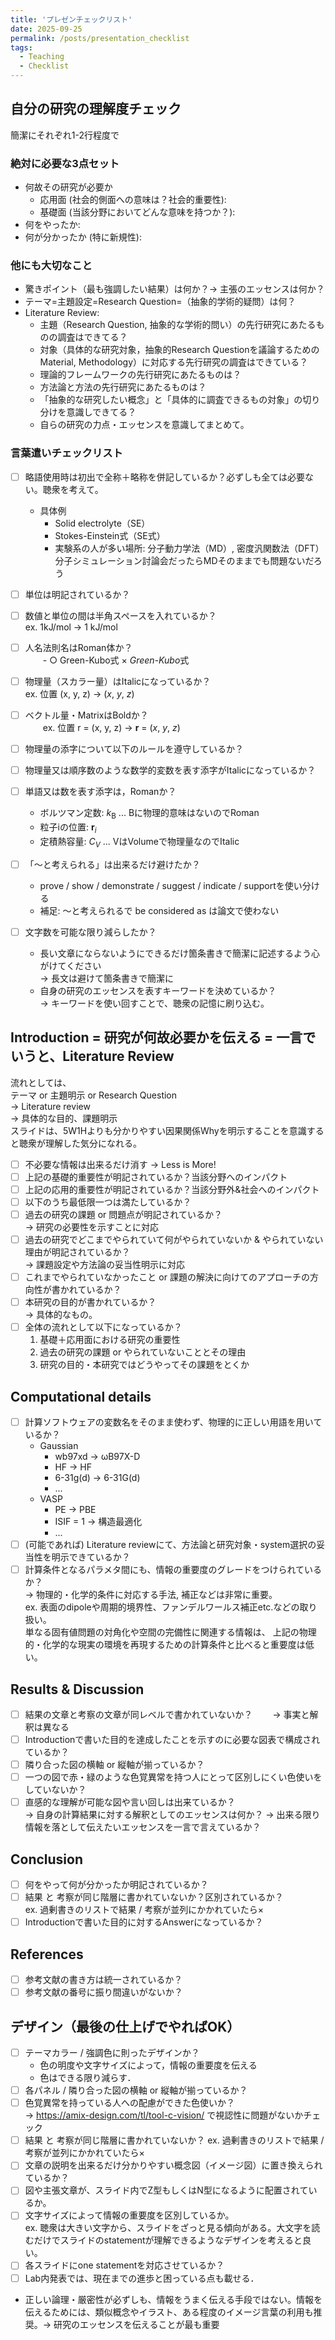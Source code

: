 ```yaml
---
title: 'プレゼンチェックリスト'
date: 2025-09-25
permalink: /posts/presentation_checklist
tags:
  - Teaching
  - Checklist
---
```


## 自分の研究の理解度チェック
簡潔にそれぞれ1-2行程度で
### 絶対に必要な3点セット
- 何故その研究が必要か
  - 応用面 (社会的側面への意味は？社会的重要性):
  - 基礎面 (当該分野においてどんな意味を持つか？):  
- 何をやったか: 
- 何が分かったか (特に新規性): 

### 他にも大切なこと
- 驚きポイント（最も強調したい結果）は何か？→ 主張のエッセンスは何か？
- テーマ=主題設定=Research Question=（抽象的学術的疑問）は何？
- Literature Review:
  - 主題（Research Question, 抽象的な学術的問い）の先行研究にあたるものの調査はできてる？
  - 対象（具体的な研究対象，抽象的Research Questionを議論するためのMaterial, Methodology）に対応する先行研究の調査はできている？
  - 理論的フレームワークの先行研究にあたるものは？
  - 方法論と方法の先行研究にあたるものは？
  - 「抽象的な研究したい概念」と「具体的に調査できるもの対象」の切り分けを意識しできてる？
  -  自らの研究の力点・エッセンスを意識してまとめて。

### 言葉遣いチェックリスト
- [ ] 略語使用時は初出で全称＋略称を併記しているか？必ずしも全ては必要ない。聴衆を考えて。  
    - 具体例
      - Solid electrolyte（SE）
      - Stokes-Einstein式（SE式）
      - 実験系の人が多い場所: 分子動力学法（MD）, 密度汎関数法（DFT）  
        分子シミュレーション討論会だったらMDそのままでも問題ないだろう

- [ ] 単位は明記されているか？
- [ ] 数値と単位の間は半角スペースを入れているか？  
    ex. 1kJ/mol &rarr; 1 kJ/mol
- [ ] 人名法則名はRoman体か？  
 　　- ○ Green-Kubo式 × *Green*-*Kubo*式
- [ ] 物理量（スカラー量）はItalicになっているか？  
    ex. 位置 (x, y, z) &rarr; (*x*, *y*, *z*)
- [ ] ベクトル量・MatrixはBoldか？  
 　　ex. 位置 r = (x, y, z) &rarr; **r** = (*x*, *y*, *z*)
- [ ] 物理量の添字について以下のルールを遵守しているか？
- [ ] 物理量又は順序数のような数学的変数を表す添字がItalicになっているか？
- [ ] 単語又は数を表す添字は，Romanか？
  - ボルツマン定数: $k_{\mathrm{B}}$ ... Bに物理的意味はないのでRoman
  - 粒子iの位置: **r**<sub>*i*</sub>
  - 定積熱容量: *C*<sub>*V*</sub> ... VはVolumeで物理量なのでItalic  
- [ ] 「〜と考えられる」は出来るだけ避けたか？
  - prove / show / demonstrate / suggest / indicate / supportを使い分ける
  - 補足: 〜と考えられるで be considered as は論文で使わない
- [ ] 文字数を可能な限り減らしたか？
  - 長い文章にならないようにできるだけ箇条書きで簡潔に記述するよう心がけてください  
    → 長文は避けて箇条書きで簡潔に
  - 自身の研究のエッセンスを表すキーワードを決めているか？  
    → キーワードを使い回すことで、聴衆の記憶に刷り込む。

## Introduction = 研究が何故必要かを伝える = 一言でいうと、Literature Review
流れとしては、  
テーマ or 主題明示 or Research Question  
&rarr; Literature review  
&rarr; 具体的な目的、課題明示  
スライドは、5W1Hよりも分かりやすい因果関係Whyを明示することを意識すると聴衆が理解した気分になれる。
- [ ] 不必要な情報は出来るだけ消す → Less is More!
- [ ] 上記の基礎的重要性が明記されているか？当該分野へのインパクト
- [ ] 上記の応用的重要性が明記されているか？当該分野外&社会へのインパクト
- [ ] 以下のうち最低限一つは満たしているか？
- [ ] 過去の研究の課題 or 問題点が明記されているか？  
      &rarr; 研究の必要性を示すことに対応
- [ ] 過去の研究でどこまでやられていて何がやられていないか & やられていない理由が明記されているか？  
      &rarr; 課題設定や方法論の妥当性明示に対応
- [ ] これまでやられていなかったこと or 課題の解決に向けてのアプローチの方向性が書かれているか？
- [ ] 本研究の目的が書かれているか？  
      &rarr; 具体的なもの。
- [ ] 全体の流れとして以下になっているか？
    1. 基礎＋応用面における研究の重要性
    2. 過去の研究の課題 or やられていないこととその理由
    3. 研究の目的・本研究ではどうやってその課題をとくか

## Computational details
- [ ] 計算ソフトウェアの変数名をそのまま使わず、物理的に正しい用語を用いているか？  
    - Gaussian
      - wb97xd &rarr; ωB97X-D
      - HF &rarr; HF
      - 6-31g(d) &rarr; 6-31G(d)
      - ...
    - VASP
      - PE → PBE
      - ISIF = 1 &rarr; 構造最適化
      - ...
- [ ] (可能であれば) Literature reviewにて、方法論と研究対象・system選択の妥当性を明示できているか？
- [ ] 計算条件となるパラメタ間にも、情報の重要度のグレードをつけられているか？  
  &rarr; 物理的・化学的条件に対応する手法, 補正などは非常に重要。  
  ex. 表面のdipoleや周期的境界性、ファンデルワールス補正etc.などの取り扱い。  
  単なる固有値問題の対角化や空間の完備性に関連する情報は、
  上記の物理的・化学的な現実の環境を再現するための計算条件と比べると重要度は低い。

## Results & Discussion
- [ ] 結果の文章と考察の文章が同レベルで書かれていないか？
　　→ 事実と解釈は異なる
- [ ] Introductionで書いた目的を達成したことを示すのに必要な図表で構成されているか？
- [ ] 隣り合った図の横軸 or 縦軸が揃っているか？
- [ ] 一つの図で赤・緑のような色覚異常を持つ人にとって区別しにくい色使いをしていないか？
- [ ] 直感的な理解が可能な図や言い回しは出来ているか？  
      &rarr; 自身の計算結果に対する解釈としてのエッセンスは何か？
      &rarr; 出来る限り情報を落として伝えたいエッセンスを一言で言えているか？

## Conclusion
- [ ] 何をやって何が分かったか明記されているか？
- [ ] 結果 と 考察が同じ階層に書かれていないか？区別されているか？  
      ex. 過剰書きのリストで結果 / 考察が並列にかかれていたら×  
- [ ] Introductionで書いた目的に対するAnswerになっているか？

## References
- [ ] 参考文献の書き方は統一されているか？
- [ ] 参考文献の番号に振り間違いがないか？

## デザイン（最後の仕上げでやればOK）
- [ ] テーマカラー / 強調色に則ったデザインか？  
  - 色の明度や文字サイズによって，情報の重要度を伝える
  - 色はできる限り減らす．
- [ ] 各パネル / 隣り合った図の横軸 or 縦軸が揃っているか？
- [ ] 色覚異常を持っている人への配慮ができた色使いか？  
      &rarr; https://amix-design.com/tl/tool-c-vision/ で視認性に問題がないかチェック
- [ ] 結果 と 考察が同じ階層に書かれていないか？
  ex. 過剰書きのリストで結果 / 考察が並列にかかれていたら×
- [ ] 文章の説明を出来るだけ分かりやすい概念図（イメージ図）に置き換えられているか？
- [ ] 図や主張文章が、スライド内でZ型もしくはN型になるように配置されているか。
- [ ] 文字サイズによって情報の重要度を区別しているか。  
  ex. 聴衆は大きい文字から、スライドをざっと見る傾向がある。大文字を読むだけでスライドのstatementが理解できるようなデザインを考えると良い。
- [ ] 各スライドにone statementを対応させているか？
- [ ] Lab内発表では、現在までの進歩と困っている点も載せる．
- 正しい論理・厳密性が必ずしも、情報をうまく伝える手段ではない。情報を伝えるためには、類似概念やイラスト、ある程度のイメージ言葉の利用も推奨。&rarr; 研究のエッセンスを伝えることが最も重要

